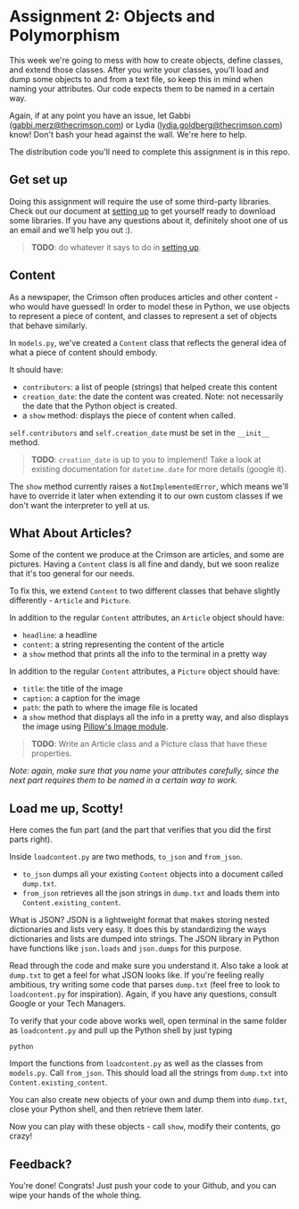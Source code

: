 # Assignment 2: Objects and Polymorphism

This week we're going to mess with how to create objects, define classes, and extend those classes. After you write your classes, you'll load and dump some objects to and from a text file, so keep this in mind when naming your attributes. Our code expects them to be named in a certain way.

Again, if at any point you have an issue, let Gabbi (gabbi.merz@thecrimson.com) or Lydia (lydia.goldberg@thecrimson.com) know! Don't bash your head against the wall. We're here to help.

The distribution code you'll need to complete this assignment is in this repo.

## Get set up
Doing this assignment will require the use of some third-party libraries. Check out our document at [setting up](https://github.com/harvard-crimson/comp/blob/master/general/setting_up.md) to get yourself ready to download some libraries. If you have any questions about it, definitely shoot one of us an email and we'll help you out :).

> __TODO__: do whatever it says to do in [setting up](https://github.com/harvard-crimson/comp/blob/master/general/setting_up.md).

## Content
As a newspaper, the Crimson often produces articles and other content - who would have guessed! In order to model these in Python, we use objects to represent a piece of content, and classes to represent a set of objects that behave similarly.

In `models.py`, we've created a `Content` class that reflects the general idea of what a piece of content should embody.

It should have:

- `contributors`: a list of people (strings) that helped create this content 
- `creation_date`: the date the content was created.  Note: not necessarily the date that the Python object is created. 
- a `show` method: displays the piece of content when called.

`self.contributors` and `self.creation_date` must be set in the `__init__` method.

> __TODO__: `creation_date` is up to you to implement! Take a look at existing documentation for `datetime.date` for more details (google it). 

The `show` method currently raises a `NotImplementedError`, which means we'll have to override it later when extending it to our own custom classes if we don't want the interpreter to yell at us.

## What About Articles?
Some of the content we produce at the Crimson are articles, and some are pictures. Having a `Content` class is all fine and dandy, but we soon realize that it's too general for our needs.

To fix this, we extend `Content` to two different classes that behave slightly differently - `Article` and `Picture`. 

In addition to the regular `Content` attributes, an `Article` object should have:

- `headline`: a headline
- `content`: a string representing the content of the article
- a `show` method that prints all the info to the terminal in a pretty way

In addition to the regular `Content` attributes, a `Picture` object should have:

- `title`: the title of the image
- `caption`: a caption for the image
- `path`: the path to where the image file is located
- a `show` method that displays all the info in a pretty way, and also displays the image using [Pillow's Image module](http://pillow.readthedocs.org/en/latest/reference/Image.html). 

> __TODO__: Write an Article class and a Picture class that have these properties.

_Note: again, make sure that you name your attributes carefully, since the next part requires them to be named in a certain way to work._

## Load me up, Scotty!
Here comes the fun part (and the part that verifies that you did the first parts right).

Inside `loadcontent.py` are two methods, `to_json` and `from_json`. 

- `to_json` dumps all your existing `Content` objects into a document called `dump.txt`.
- `from_json` retrieves all the json strings in `dump.txt` and loads them into `Content.existing_content`.

What is JSON? JSON is a lightweight format that makes storing nested dictionaries and lists very easy. It does this by standardizing the ways dictionaries and lists are dumped into strings. The JSON library in Python have functions like `json.loads` and `json.dumps` for this purpose.

Read through the code and make sure you understand it. Also take a look at `dump.txt` to get a feel for what JSON looks like. If you're feeling really ambitious, try writing some code that parses `dump.txt` (feel free to look to `loadcontent.py` for inspiration). Again, if you have any questions, consult Google or your Tech Managers.

To verify that your code above works well, open terminal in the same folder as `loadcontent.py` and pull up the Python shell by just typing

    python

Import the functions from `loadcontent.py` as well as the classes from `models.py`. Call `from_json`. This should load all the strings from `dump.txt` into `Content.existing_content`.

You can also create new objects of your own and dump them into `dump.txt`, close your Python shell, and then retrieve them later.

Now you can play with these objects - call `show`, modify their contents, go crazy! 

## Feedback?
You're done! Congrats! Just push your code to your Github, and you can wipe your hands of the whole thing.
